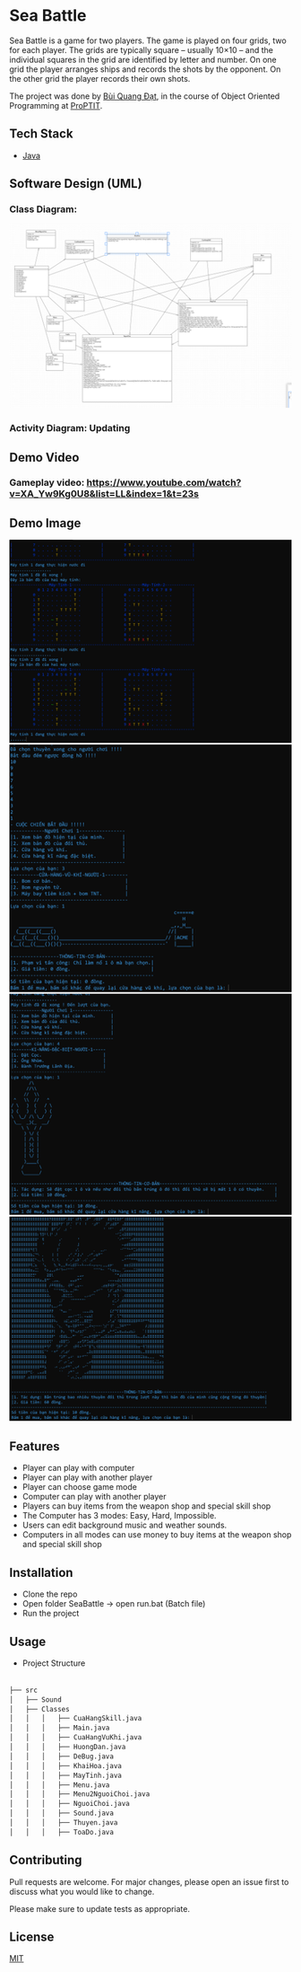 # Sea Battle

Sea Battle is a game for two players. The game is played on four grids, two for each player. The grids are typically square – usually 10×10 – and the individual squares in the grid are identified by letter and number. On one grid the player arranges ships and records the shots by the opponent. On the other grid the player records their own shots.

The project was done by [Bùi Quang Đạt](https://github.com/buiquangdat1710), in the course of Object Oriented Programming at [ProPTIT](https://proptit.com/).


## Tech Stack

- [Java](https://www.java.com/en/) 


## Software Design (UML)

### Class Diagram:
![Alt text](ClassDiagram.png)

### Activity Diagram: Updating

## Demo Video
### **Gameplay video:** https://www.youtube.com/watch?v=XA_Yw9Kg0U8&list=LL&index=1&t=23s

## Demo Image
![Alt text](Demo1.png)
![Alt text](Demo2.png)
![Alt text](Demo3.png)
![Alt text](Demo4.png)

## Features

- Player can play with computer
- Player can play with another player
- Player can choose game mode
- Computer can play with another player
- Players can buy items from the weapon shop and special skill shop
- The Computer has 3 modes: Easy, Hard, Impossible.
- Users can edit background music and weather sounds.
- Computers in all modes can use money to buy items at the weapon shop and special skill shop
## Installation

- Clone the repo
- Open folder SeaBattle -> open run.bat (Batch file)
- Run the project


## Usage

- Project Structure

```bash

├── src
│   ├── Sound
│   ├── Classes
│   │   │   ├── CuaHangSkill.java
│   │   │   ├── Main.java
│   │   │   ├── CuaHangVuKhi.java
│   │   │   ├── HuongDan.java
│   │   │   ├── DeBug.java
│   │   │   ├── KhaiHoa.java
│   │   │   ├── MayTinh.java
│   │   │   ├── Menu.java
│   │   │   ├── Menu2NguoiChoi.java
│   │   │   ├── NguoiChoi.java
│   │   │   ├── Sound.java
│   │   │   ├── Thuyen.java
│   │   │   ├── ToaDo.java
```

## Contributing

Pull requests are welcome. For major changes, please open an issue first
to discuss what you would like to change.

Please make sure to update tests as appropriate.

## License

[MIT](https://choosealicense.com/licenses/mit/)
